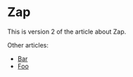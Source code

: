 # Zap

This is version 2 of the article about Zap.

Other articles:
- [Bar](/versioning-test/v2/bar)
- [Foo](/versioning-test/v2/foo)
